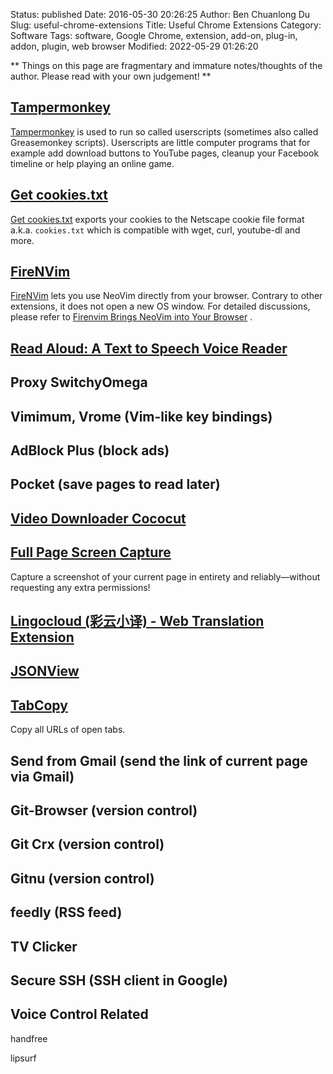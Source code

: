 Status: published
Date: 2016-05-30 20:26:25
Author: Ben Chuanlong Du
Slug: useful-chrome-extensions
Title: Useful Chrome Extensions
Category: Software
Tags: software, Google Chrome, extension, add-on, plug-in, addon, plugin, web browser
Modified: 2022-05-29 01:26:20

**
Things on this page are
fragmentary and immature notes/thoughts of the author.
Please read with your own judgement!
**


## [Tampermonkey](https://chrome.google.com/webstore/detail/tampermonkey/dhdgffkkebhmkfjojejmpbldmpobfkfo?hl=en)
[Tampermonkey](https://chrome.google.com/webstore/detail/tampermonkey/dhdgffkkebhmkfjojejmpbldmpobfkfo?hl=en)
is used to run so called userscripts (sometimes also called Greasemonkey scripts). 
Userscripts are little computer programs that for example add download buttons to YouTube pages, 
cleanup your Facebook timeline or help playing an online game.

## [Get cookies.txt](https://chrome.google.com/webstore/detail/get-cookiestxt/bgaddhkoddajcdgocldbbfleckgcbcid?hl=en)
[Get cookies.txt](https://chrome.google.com/webstore/detail/get-cookiestxt/bgaddhkoddajcdgocldbbfleckgcbcid?hl=en)
exports your cookies to the Netscape cookie file format a.k.a. `cookies.txt`
which is compatible with wget, curl, youtube-dl and more.

## [FireNVim](https://chrome.google.com/webstore/detail/firenvim/egpjdkipkomnmjhjmdamaniclmdlobbo/related)
[FireNVim](https://chrome.google.com/webstore/detail/firenvim/egpjdkipkomnmjhjmdamaniclmdlobbo/related)
lets you use NeoVim directly from your browser. 
Contrary to other extensions, 
it does not open a new OS window.
For detailed discussions,
please refer to
[Firenvim Brings NeoVim into Your Browser](https://www.legendu.net/misc/blog/firenvim-brings-neovim-into-your-browser/)
.

## [Read Aloud: A Text to Speech Voice Reader](https://chrome.google.com/webstore/detail/read-aloud-a-text-to-spee/hdhinadidafjejdhmfkjgnolgimiaplp/related?hl=en)

## Proxy SwitchyOmega 

## Vimimum, Vrome (Vim-like key bindings)

## AdBlock Plus (block ads)

## Pocket (save pages to read later)

## [Video Downloader Cococut](https://chrome.google.com/webstore/detail/video-downloader-cococut/gddbgllpilhpnjpkdbopahnpealaklle/related)

## [Full Page Screen Capture](https://chrome.google.com/webstore/detail/full-page-screen-capture/fdpohaocaechififmbbbbbknoalclacl)

Capture a screenshot of your current page in entirety and reliably—without requesting any extra permissions!

## [Lingocloud (彩云小译) - Web Translation Extension](https://chrome.google.com/webstore/detail/lingocloud-web-translatio/jmpepeebcbihafjjadogphmbgiffiajh)

## [JSONView](https://chrome.google.com/webstore/detail/jsonview/chklaanhfefbnpoihckbnefhakgolnmc?hl=en)

## [TabCopy](https://chrome.google.com/webstore/detail/tabcopy/micdllihgoppmejpecmkilggmaagfdmb?hl=en-US)
Copy all URLs of open tabs.

## Send from Gmail (send the link of current page via Gmail)
## Git-Browser (version control)
## Git Crx (version control)
## Gitnu (version control)
## feedly (RSS feed)
## TV Clicker
## Secure SSH (SSH client in Google)


## Voice Control Related

handfree

lipsurf

